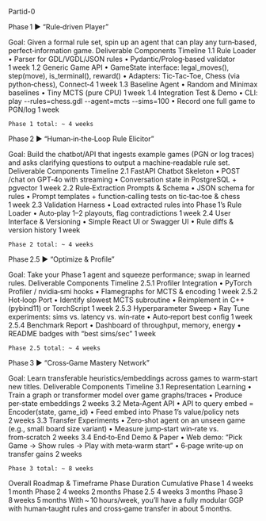 Partid-0

Phase 1 ▶ “Rule‑driven Player”

Goal: Given a formal rule set, spin up an agent that can play any turn‑based, perfect‑information game.
Deliverable	Components	Timeline
1.1 Rule Loader	• Parser for GDL/VGDL/JSON rules
• Pydantic/Prolog‑based validator	1 week
1.2 Generic Game API	• GameState interface: legal_moves(), step(move), is_terminal(), reward()
• Adapters: Tic‑Tac‑Toe, Chess (via python‑chess), Connect‑4	1 week
1.3 Baseline Agent	• Random and Minimax baselines
• Tiny MCTS (pure CPU)	1 week
1.4 Integration Test & Demo	• CLI: play --rules=chess.gdl --agent=mcts --sims=100
• Record one full game to PGN/log	1 week

    Phase 1 total: ~ 4 weeks

Phase 2 ▶ “Human‑in‑the‑Loop Rule Elicitor”

Goal: Build the chatbot/API that ingests example games (PGN or log traces) and asks clarifying questions to output a machine‑readable rule set.
Deliverable	Components	Timeline
2.1 FastAPI Chatbot Skeleton	• POST /chat on GPT‑4o with streaming
• Conversation state in PostgreSQL + pgvector	1 week
2.2 Rule‑Extraction Prompts & Schema	• JSON schema for rules
• Prompt templates + function‑calling tests on tic‑tac‑toe & chess	1 week
2.3 Validation Harness	• Load extracted rules into Phase 1’s Rule Loader
• Auto‑play 1–2 playouts, flag contradictions	1 week
2.4 User Interface & Versioning	• Simple React UI or Swagger UI
• Rule diffs & version history	1 week

    Phase 2 total: ~ 4 weeks

Phase 2.5 ▶ “Optimize & Profile”

Goal: Take your Phase 1 agent and squeeze performance; swap in learned rules.
Deliverable	Components	Timeline
2.5.1 Profiler Integration	• PyTorch Profiler / nvidia‑smi hooks
• Flamegraphs for MCTS & encoding	1 week
2.5.2 Hot‑loop Port	• Identify slowest MCTS subroutine
• Reimplement in C++ (pybind11) or TorchScript	1 week
2.5.3 Hyperparameter Sweep	• Ray Tune experiments: sims vs. latency vs. win‑rate
• Auto‑report best config	1 week
2.5.4 Benchmark Report	• Dashboard of throughput, memory, energy
• README badges with “best sims/sec”	1 week

    Phase 2.5 total: ~ 4 weeks

Phase 3 ▶ “Cross‑Game Mastery Network”

Goal: Learn transferable heuristics/embeddings across games to warm‑start new titles.
Deliverable	Components	Timeline
3.1 Representation Learning	• Train a graph or transformer model over game graphs/traces
• Produce per‑state embeddings	2 weeks
3.2 Meta‑Agent API	• API to query embed = Encoder(state, game_id)
• Feed embed into Phase 1’s value/policy nets	2 weeks
3.3 Transfer Experiments	• Zero‑shot agent on an unseen game (e.g., small board size variant)
• Measure jump‑start win‑rate vs. from‑scratch	2 weeks
3.4 End‑to‑End Demo & Paper	• Web demo: “Pick Game → Show rules → Play with meta‑warm start”
• 6‑page write‑up on transfer gains	2 weeks

    Phase 3 total: ~ 8 weeks

Overall Roadmap & Timeframe
Phase	Duration	Cumulative
Phase 1	4 weeks	1 month
Phase 2	4 weeks	2 months
Phase 2.5	4 weeks	3 months
Phase 3	8 weeks	5 months
With ~ 10 hours/week, you’ll have a fully modular GGP with human‑taught rules and cross‑game transfer in about 5 months.